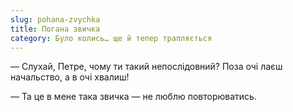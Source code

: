 ```yaml
---
slug: pohana-zvychka
title: Погана звичка
category: Було колись… ще й тепер трапляється
---
```

— Слухай, Петре, чому ти такий непослідовний? Поза очі лаєш начальство, а в очі хвалиш!

— Та це в мене така звичка — не люблю повторюватись.
